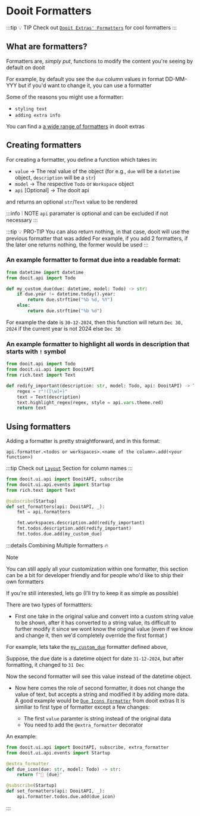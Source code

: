 # Dooit Formatters

:::tip :bulb: TIP
Check out [`Dooit Extras' Formatters`](https://dooit-org.github.io/dooit-extras/formatters/description.html) for cool formatters
:::


## What are formatters?

Formatters are, _simply put_, functions to modify the content you're seeing by default on dooit

For example, by default you see the `due` column values in format DD-MM-YYY but if you'd want to change it, you can use a formatter

Some of the reasons you might use a formatter:

- `styling text`
- `adding extra info`

You can find a [a wide range of formatters](https://dooit-org.github.io/dooit-extras/formatters/description.html) in dooit extras

## Creating formatters

For creating a formatter, you define a function which takes in:

- `value` -> The real value of the object (for e.g., `due` will be a `datetime` object, `description` will be a `str`)
- `model` -> The respective `Todo` or `Workspace` object
- `api` [Optional] -> The dooit api 

and returns an optional `str`/`Text` value to be rendered

:::info :grey_exclamation: NOTE
`api` paramater is optional and can be excluded if not necessary
:::

:::tip :bulb: PRO-TIP
You can also return nothing, in that case, dooit will use the previous formatter that was added
For example, if you add 2 formatters, if the later one returns nothing, the former would be used
:::

### An example formatter to format due into a readable format:

```python
from datetime import datetime
from dooit.api import Todo

def my_custom_due(due: datetime, model: Todo) -> str:
    if due.year != datetime.today().year:
        return due.strftime("%b %d, %Y")
    else:
        return due.strftime("%b %d")
```

For example the date is `30-12-2024`, then this function will return `Dec 30, 2024` if the current year is not 2024 else `Dec 30`

### An example formatter to highlight all words in description that starts with `!` symbol

```python
from dooit.api import Todo
from dooit.ui.api import DooitAPI
from rich.text import Text

def redify_important(description: str, model: Todo, api: DooitAPI) -> Text:
    regex = r"!([\w]+)"
    text = Text(description)
    text.highlight_regex(regex, style = api.vars.theme.red)
    return text
```

## Using formatters

Adding a formatter is pretty straightforward, and in this format:

`api.formatter.<todos or workspaces>.<name of the column>.add(<your function>)`

:::tip
Check out [`Layout`](./layout) Section for column names
:::


```py
from dooit.ui.api import DooitAPI, subscribe
from dooit.ui.api.events import Startup
from rich.text import Text

@subscribe(Startup)
def set_formatters(api: DooitAPI, _):
    fmt = api.formatters

    fmt.workspaces.description.add(redify_important)
    fmt.todos.description.add(redify_important)
    fmt.todos.due.add(my_custom_due)
```

:::details Combining Multiple formatters :fire:

> [!NOTE]
> You can still apply all your customization within one formatter, this section can be a bit for developer friendly and for people who'd like to ship their own formatters
>
> If you're still interested, lets go (I'll try to keep it as simple as possible)

There are two types of formattters:

- First one take in the original value and convert into a custom string value to be shown, after it has converted to a string value, its difficult to further modify it since we wont know the original value (even if we know and change it, then we'd completely override the first format )

For example, lets take the [`my_custom_due`](#an-example-formatter-to-format-due-into-a-readable-format) formatter defined above,

Suppose, the due date is a datetime object for date `31-12-2024`, but after formatting, it changed to `31 Dec`

Now the second formatter will see this value instead of the datetime object.

- Now here comes the role of second formatter, it does not change the value of text, but accepts a string and modified it by adding more data. \
A good example would be [`Due Icons Formatter`](https://dooit-org.github.io/dooit-extras/formatters/due.html#due-icon) from dooit extras
It is similiar to first type of formatter except a few changes:

   - The first `value` paramter is string instead of the original data
   - You need to add the `@extra_formatter` decorator

An example:

```py
from dooit.ui.api import DooitAPI, subscribe, extra_formatter
from dooit.ui.api.events import Startup

@extra_formatter
def due_icon(due: str, model: Todo) -> str:
    return f"📅 {due}"

@subscribe(Startup)
def set_formatters(api: DooitAPI, _):
    api.formatter.todos.due.add(due_icon)
```
:::
